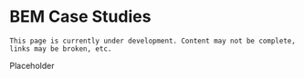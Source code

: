 # BEM Case Studies

```{warning}
This page is currently under development. Content may not be complete, links may be broken, etc.
```

Placeholder